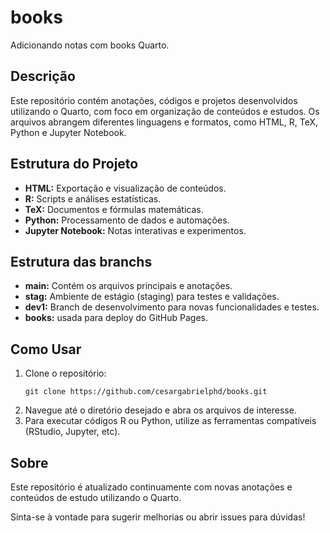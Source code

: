 # books

Adicionando notas com books Quarto.

## Descrição

Este repositório contém anotações, códigos e projetos desenvolvidos utilizando o Quarto, com foco em organização de conteúdos e estudos. Os arquivos abrangem diferentes linguagens e formatos, como HTML, R, TeX, Python e Jupyter Notebook.

## Estrutura do Projeto

- **HTML:** Exportação e visualização de conteúdos.
- **R:** Scripts e análises estatísticas.
- **TeX:** Documentos e fórmulas matemáticas.
- **Python:** Processamento de dados e automações.
- **Jupyter Notebook:** Notas interativas e experimentos.

## Estrutura das branchs
- **main:** Contém os arquivos principais e anotações.
- **stag:** Ambiente de estágio (staging) para testes e validações. 
- **dev1:** Branch de desenvolvimento para novas funcionalidades e testes.
- **books:** usada para deploy do GitHub Pages.

## Como Usar

1. Clone o repositório:
   ```{bash}
   git clone https://github.com/cesargabrielphd/books.git
   ```
2. Navegue até o diretório desejado e abra os arquivos de interesse.
3. Para executar códigos R ou Python, utilize as ferramentas compatíveis (RStudio, Jupyter, etc).

## Sobre
Este repositório é atualizado continuamente com novas anotações e conteúdos de estudo utilizando o Quarto.

Sinta-se à vontade para sugerir melhorias ou abrir issues para dúvidas!
